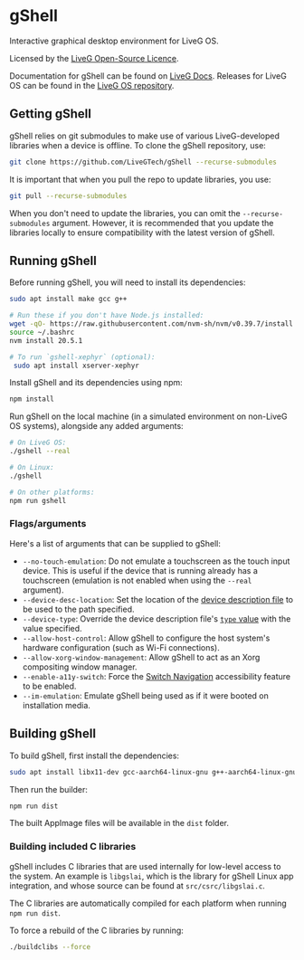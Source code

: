 # gShell
Interactive graphical desktop environment for LiveG OS.

Licensed by the [LiveG Open-Source Licence](LICENCE.md).

Documentation for gShell can be found on [LiveG Docs](https://docs.liveg.tech/?product=gshell&page=index.md). Releases for LiveG OS can be found in the [LiveG OS repository](https://github.com/LiveGTech/OS).

## Getting gShell
gShell relies on git submodules to make use of various LiveG-developed libraries when a device is offline. To clone the gShell repository, use:

```bash
git clone https://github.com/LiveGTech/gShell --recurse-submodules
```

It is important that when you pull the repo to update libraries, you use:

```bash
git pull --recurse-submodules
```

When you don't need to update the libraries, you can omit the `--recurse-submodules` argument. However, it is recommended that you update the libraries locally to ensure compatibility with the latest version of gShell.

## Running gShell
Before running gShell, you will need to install its dependencies:

```bash
sudo apt install make gcc g++

# Run these if you don't have Node.js installed:
wget -qO- https://raw.githubusercontent.com/nvm-sh/nvm/v0.39.7/install.sh | bash
source ~/.bashrc
nvm install 20.5.1

# To run `gshell-xephyr` (optional):
 sudo apt install xserver-xephyr
``` 

Install gShell and its dependencies using npm:

```bash
npm install
```

Run gShell on the local machine (in a simulated environment on non-LiveG OS systems), alongside any added arguments:

```bash
# On LiveG OS:
./gshell --real

# On Linux:
./gshell

# On other platforms:
npm run gshell
```

### Flags/arguments
Here's a list of arguments that can be supplied to gShell:

* `--no-touch-emulation`: Do not emulate a touchscreen as the touch input device. This is useful if the device that is running already has a touchscreen (emulation is not enabled when using the `--real` argument).
* `--device-desc-location`: Set the location of the [device description file](https://docs.liveg.tech/?product=gshell&page=device.md) to be used to the path specified.
* `--device-type`: Override the device description file's [`type` value](https://docs.liveg.tech/?product=gshell&page=device.md#type) with the value specified.
* `--allow-host-control`: Allow gShell to configure the host system's hardware configuration (such as Wi-Fi connections).
* `--allow-xorg-window-management`: Allow gShell to act as an Xorg compositing window manager.
* `--enable-a11y-switch`: Force the [Switch Navigation](https://docs.liveg.tech/?product=gshell&page=a11y.md) accessibility feature to be enabled.
* `--im-emulation`: Emulate gShell being used as if it were booted on installation media.

## Building gShell
To build gShell, first install the dependencies:

```bash
sudo apt install libx11-dev gcc-aarch64-linux-gnu g++-aarch64-linux-gnu gcc-arm-linux-gnueabihf g++-arm-linux-gnueabihf
```

Then run the builder:

```bash
npm run dist
```

The built AppImage files will be available in the `dist` folder.

### Building included C libraries
gShell includes C libraries that are used internally for low-level access to the system. An example is `libgslai`, which is the library for gShell Linux app integration, and whose source can be found at `src/csrc/libgslai.c`.

The C libraries are automatically compiled for each platform when running `npm run dist`.

To force a rebuild of the C libraries by running:

```bash
./buildclibs --force
```
